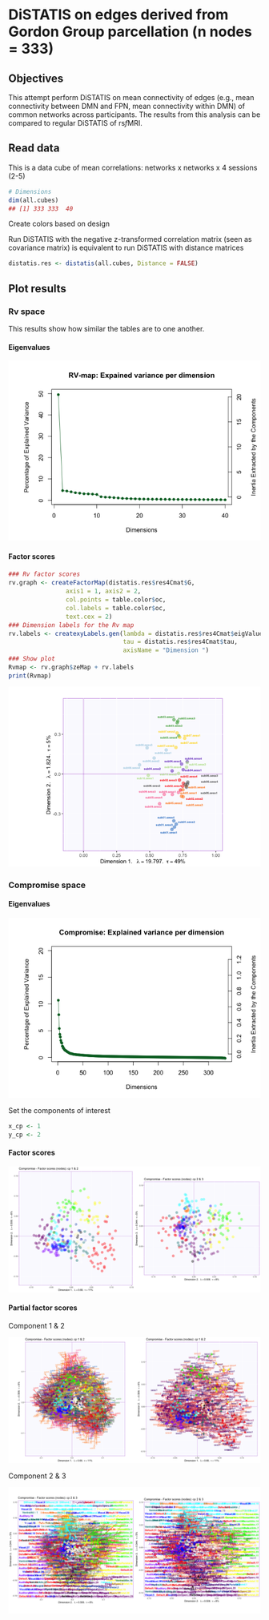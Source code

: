 DiSTATIS on edges derived from Gordon Group parcellation (n nodes = 333)
================

## Objectives

This attempt perform DiSTATIS on mean connectivity of edges (e.g., mean
connectivity between DMN and FPN, mean connectivity within DMN) of
common networks across participants. The results from this analysis can
be compared to regular DiSTATIS of rs*f*MRI.

## Read data

This is a data cube of mean correlations: networks x networks x 4
sessions (2-5)

``` r
# Dimensions
dim(all.cubes)
## [1] 333 333  40
```

Create colors based on design

Run DiSTATIS with the negative z-transformed correlation matrix (seen as
covariance matrix) is equivalent to run DiSTATIS with distance matrices

``` r
distatis.res <- distatis(all.cubes, Distance = FALSE)
```

## Plot results

### Rv space

This results show how similar the tables are to one another.

#### Eigenvalues

![](GordonParcel_DisTATIS_files/figure-gfm/Rv.scree-1.png)<!-- -->

#### Factor scores

``` r
### Rv factor scores
rv.graph <- createFactorMap(distatis.res$res4Cmat$G,
                axis1 = 1, axis2 = 2,
                col.points = table.color$oc,
                col.labels = table.color$oc,
                text.cex = 2)
### Dimension labels for the Rv map
rv.labels <- createxyLabels.gen(lambda = distatis.res$res4Cmat$eigValues,
                                tau = distatis.res$res4Cmat$tau,
                                axisName = "Dimension ")
### Show plot
Rvmap <- rv.graph$zeMap + rv.labels
print(Rvmap)
```

![](GordonParcel_DisTATIS_files/figure-gfm/Rv.f-1.png)<!-- -->

### Compromise space

#### Eigenvalues

![](GordonParcel_DisTATIS_files/figure-gfm/scree-1.png)<!-- -->

Set the components of interest

``` r
x_cp <- 1
y_cp <- 2
```

#### Factor scores

![](GordonParcel_DisTATIS_files/figure-gfm/plot_fig_f-1.png)<!-- -->

#### Partial factor scores

Component 1 & 2

![](GordonParcel_DisTATIS_files/figure-gfm/plot_fig_pF-1.png)<!-- -->

Component 2 & 3

![](GordonParcel_DisTATIS_files/figure-gfm/plot_fig_pF_cp3-1.png)<!-- -->
